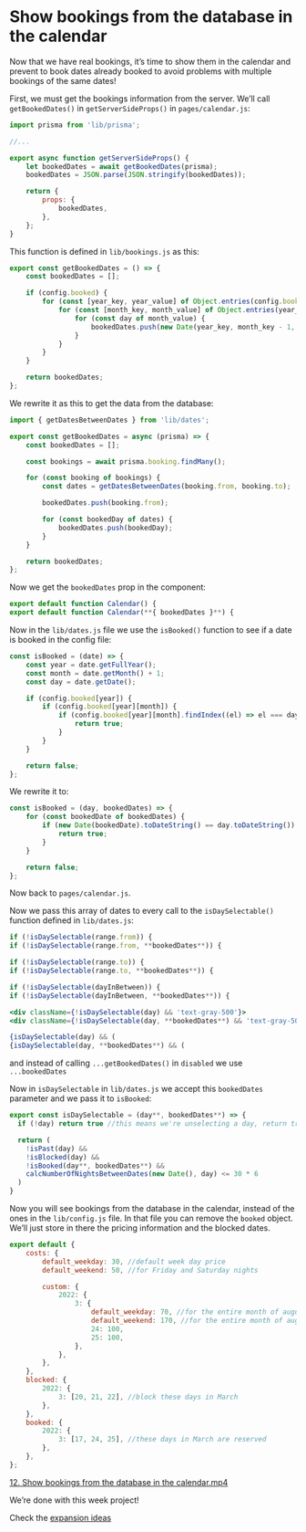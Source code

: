 # Show bookings from the database in the calendar

Now that we have real bookings, it’s time to show them in the calendar and prevent to book dates already booked to avoid problems with multiple bookings of the same dates!

First, we must get the bookings information from the server. We’ll call `getBookedDates()` in `getServerSideProps()` in `pages/calendar.js`:

```jsx
import prisma from 'lib/prisma';

//...

export async function getServerSideProps() {
	let bookedDates = await getBookedDates(prisma);
	bookedDates = JSON.parse(JSON.stringify(bookedDates));

	return {
		props: {
			bookedDates,
		},
	};
}
```

This function is defined in `lib/bookings.js` as this:

```jsx
export const getBookedDates = () => {
	const bookedDates = [];

	if (config.booked) {
		for (const [year_key, year_value] of Object.entries(config.booked)) {
			for (const [month_key, month_value] of Object.entries(year_value)) {
				for (const day of month_value) {
					bookedDates.push(new Date(year_key, month_key - 1, day));
				}
			}
		}
	}

	return bookedDates;
};
```

We rewrite it as this to get the data from the database:

```jsx
import { getDatesBetweenDates } from 'lib/dates';

export const getBookedDates = async (prisma) => {
	const bookedDates = [];

	const bookings = await prisma.booking.findMany();

	for (const booking of bookings) {
		const dates = getDatesBetweenDates(booking.from, booking.to);

		bookedDates.push(booking.from);

		for (const bookedDay of dates) {
			bookedDates.push(bookedDay);
		}
	}

	return bookedDates;
};
```

Now we get the `bookedDates` prop in the component:

```jsx
export default function Calendar() {
export default function Calendar(**{ bookedDates }**) {
```

Now in the `lib/dates.js` file we use the `isBooked()` function to see if a date is booked in the config file:

```jsx
const isBooked = (date) => {
	const year = date.getFullYear();
	const month = date.getMonth() + 1;
	const day = date.getDate();

	if (config.booked[year]) {
		if (config.booked[year][month]) {
			if (config.booked[year][month].findIndex((el) => el === day) !== -1) {
				return true;
			}
		}
	}

	return false;
};
```

We rewrite it to:

```jsx
const isBooked = (day, bookedDates) => {
	for (const bookedDate of bookedDates) {
		if (new Date(bookedDate).toDateString() == day.toDateString()) {
			return true;
		}
	}

	return false;
};
```

Now back to `pages/calendar.js`.

Now we pass this array of dates to every call to the `isDaySelectable()` function defined in `lib/dates.js`:

```jsx
if (!isDaySelectable(range.from)) {
if (!isDaySelectable(range.from, **bookedDates**)) {

if (!isDaySelectable(range.to)) {
if (!isDaySelectable(range.to, **bookedDates**)) {

if (!isDaySelectable(dayInBetween)) {
if (!isDaySelectable(dayInBetween, **bookedDates**)) {

<div className={!isDaySelectable(day) && 'text-gray-500'}>
<div className={!isDaySelectable(day, **bookedDates**) && 'text-gray-500'}>

{isDaySelectable(day) && (
{isDaySelectable(day, **bookedDates**) && (
```

and instead of calling `...getBookedDates()` in `disabled` we use `...bookedDates`

Now in `isDaySelectable` in `lib/dates.js` we accept this `bookedDates` parameter and we pass it to `isBooked`:

```jsx
export const isDaySelectable = (day**, bookedDates**) => {
  if (!day) return true //this means we're unselecting a day, return true to allow

  return (
    !isPast(day) &&
    !isBlocked(day) &&
    !isBooked(day**, bookedDates**) &&
    calcNumberOfNightsBetweenDates(new Date(), day) <= 30 * 6
  )
}
```

Now you will see bookings from the database in the calendar, instead of the ones in the `lib/config.js` file. In that file you can remove the `booked` object. We’ll just store in there the pricing information and the blocked dates.

```jsx
export default {
	costs: {
		default_weekday: 30, //default week day price
		default_weekend: 50, //for Friday and Saturday nights

		custom: {
			2022: {
				3: {
					default_weekday: 70, //for the entire month of august, weekends are 70
					default_weekend: 170, //for the entire month of august, weekends are 70
					24: 100,
					25: 100,
				},
			},
		},
	},
	blocked: {
		2022: {
			3: [20, 21, 22], //block these days in March
		},
	},
	booked: {
		2022: {
			3: [17, 24, 25], //these days in March are reserved
		},
	},
};
```

[12. Show bookings from the database in the calendar.mp4](https://s3-us-west-2.amazonaws.com/secure.notion-static.com/b1616b2b-1fd8-4199-a934-073c491a07d9/12._Show_bookings_from_the_database_in_the_calendar.mp4)

We’re done with this week project!

Check the [expansion ideas](https://www.notion.so/BOOTCAMP-Week-14-c220257cf76046f19260549de8b59fe3)
